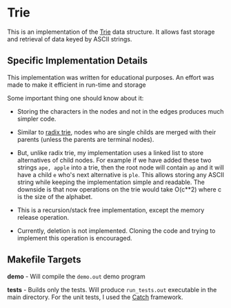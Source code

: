 # Trie #

This is an implementation of the [Trie](http://en.wikipedia.org/wiki/Trie) data structure. It allows fast storage and retrieval of data keyed by ASCII strings. 


## Specific Implementation Details ##

This implementation was written for educational purposes. An effort was made to make it efficient in run-time and storage

Some important thing one should know about it:

* Storing the characters in the nodes and not in the edges produces much simpler code.

*  Similar to [radix trie](http://en.wikipedia.org/wiki/Radix_tree), nodes who are single childs are merged with their parents (unless the parents are terminal nodes).

* But, unlike radix trie, my implementation uses a linked list to store alternatives of child nodes. For example if we have added these two strings `ape, apple` into a trie, then the root node will contain `ap` and it will have a child `e` who's next alternative is `ple`. This allows storing any ASCII string while keeping the implementation simple and readable. The downside is that now operations on the trie would take O(c**2) where c is the size of the alphabet.

* This is a recursion/stack free implementation, except the memory release operation.

* Currently, deletion is not implemented. Cloning the code and trying to implement this operation is encouraged.


## Makefile Targets ##

**demo** - Will compile the `demo.out` demo program

**tests** - Builds only the tests. Will produce `run_tests.out` executable in the main directory. For the unit tests, I used the [Catch](https://github.com/philsquared/Catch) framework.


